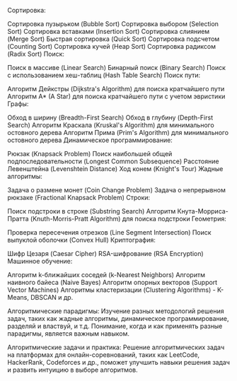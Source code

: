 Сортировка:

Сортировка пузырьком (Bubble Sort)
Сортировка выбором (Selection Sort)
Сортировка вставками (Insertion Sort)
Сортировка слиянием (Merge Sort)
Быстрая сортировка (Quick Sort)
Сортировка подсчетом (Counting Sort)
Сортировка кучей (Heap Sort)
Сортировка радиксом (Radix Sort)
Поиск:

Поиск в массиве (Linear Search)
Бинарный поиск (Binary Search)
Поиск с использованием хеш-таблиц (Hash Table Search)
Поиск пути:

Алгоритм Дейкстры (Dijkstra's Algorithm) для поиска кратчайшего пути
Алгоритм A* (A Star) для поиска кратчайшего пути с учетом эвристики
Графы:

Обход в ширину (Breadth-First Search)
Обход в глубину (Depth-First Search)
Алгоритм Краскала (Kruskal's Algorithm) для минимального остовного дерева
Алгоритм Прима (Prim's Algorithm) для минимального остовного дерева
Динамическое программирование:

Рюкзак (Knapsack Problem)
Поиск наибольшей общей подпоследовательности (Longest Common Subsequence)
Расстояние Левенштейна (Levenshtein Distance)
Ход конем (Knight's Tour)
Жадные алгоритмы:

Задача о размене монет (Coin Change Problem)
Задача о непрерывном рюкзаке (Fractional Knapsack Problem)
Строки:

Поиск подстроки в строке (Substring Search)
Алгоритм Кнута-Морриса-Пратта (Knuth-Morris-Pratt Algorithm) для поиска подстроки
Геометрия:

Проверка пересечения отрезков (Line Segment Intersection)
Поиск выпуклой оболочки (Convex Hull)
Криптография:

Шифр Цезаря (Caesar Cipher)
RSA-шифрование (RSA Encryption)
Машинное обучение:

Алгоритм k-ближайших соседей (k-Nearest Neighbors)
Алгоритм наивного байеса (Naive Bayes)
Алгоритм опорных векторов (Support Vector Machines)
Алгоритмы кластеризации (Clustering Algorithms) - K-Means, DBSCAN и др.

Алгоритмические парадигмы: Изучение разных методологий решения задач, таких как жадные алгоритмы, динамическое
программирование, разделяй и властвуй, и т.д. Понимание, когда и как применять разные парадигмы, является важным
навыком.

Алгоритмические задачи и практика: Решение алгоритмических задач на платформах для онлайн-соревнований, таких как LeetCode, HackerRank, Codeforces и др., поможет улучшить навыки решения задач и развить интуицию в выборе алгоритмов.
